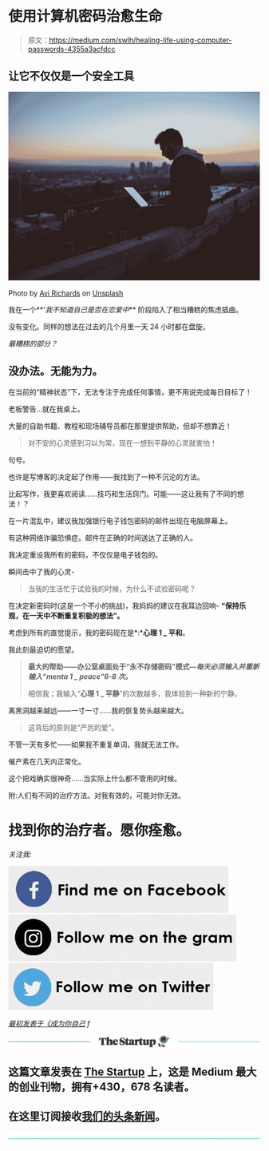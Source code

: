 # 使用计算机密码治愈生命

> 原文：<https://medium.com/swlh/healing-life-using-computer-passwords-4355a3acfdcc>

## 让它不仅仅是一个安全工具

![](img/65e4d03432431a0ed3695994e1c2652b.png)

Photo by [Avi Richards](https://unsplash.com/photos/Z3ownETsdNQ?utm_source=unsplash&utm_medium=referral&utm_content=creditCopyText) on [Unsplash](https://unsplash.com/search/photos/computer?utm_source=unsplash&utm_medium=referral&utm_content=creditCopyText)

我在一个**’*我不知道自己是否在恋爱中*** 阶段陷入了相当糟糕的焦虑插曲。

没有变化。同样的想法在过去的几个月里一天 24 小时都在盘旋。

*最糟糕的部分？*

## 没办法。无能为力。

在当前的“精神状态”下，无法专注于完成任何事情，更不用说完成每日目标了！

老板警告…就在我桌上。

大量的自助书籍、教程和现场辅导员都在那里提供帮助，但却不想靠近！

> 对不安的心灵感到习以为常，现在一想到平静的心灵就害怕！

句号。

也许是写博客的决定起了作用——我找到了一种不沉沦的方法。

比起写作，我更喜欢阅读……技巧和生活窍门。可能——这让我有了不同的想法！？

在一片混乱中，建议我加强银行电子钱包密码的邮件出现在电脑屏幕上。

有这种网络诈骗恐惧症。邮件在正确的时间送达了正确的人。

我决定重设我所有的密码，不仅仅是电子钱包的。

瞬间击中了我的心灵-

> 当我的生活忙于试验我的时候，为什么不试验密码呢？

在决定新密码时(这是一个不小的挑战)，我妈妈的建议在我耳边回响- **“保持乐观，在一天中不断重复积极的想法”。**

考虑到所有的直觉提示，我的密码现在是*:***心理 1 _ 平和**。

我此刻最迫切的愿望。

> **最大的帮助——办公室桌面处于“永不存储密码”模式—*每天必须输入并重新输入“menta 1 _ peace”6-8 次。***
> 
> 相信我；我输入“**心理 1 _ 平静**”的次数越多，我体验到一种新的宁静。

离黑洞越来越远——一寸一寸……我的恢复势头越来越大。

> 这背后的原则是“严厉的爱”。

不管一天有多忙——如果我不重复单词，我就无法工作。

催产素在几天内正常化。

这个把戏确实很神奇……当实际上什么都不管用的时候。

附:人们有不同的治疗方法。对我有效的，可能对你无效。

# 找到你的治疗者。愿你痊愈。

*关注我:*

[![](img/a7db54239b64a83f04f1ae19e806dc15.png)](https://www.facebook.com/nupoorblogs/)[![](img/42474146866fe00facc9ee114adec7a8.png)](https://www.instagram.com/nupoorblogs/)[![](img/d355e1f150b84f1010144e3bd98bfddb.png)](https://twitter.com/Zanynups)

[*最初发表于《成为你自己*](https://byrslf.co/healing-life-using-computer-passwords-5822a73dd2fd) *f*

[![](img/308a8d84fb9b2fab43d66c117fcc4bb4.png)](https://medium.com/swlh)

## 这篇文章发表在 [The Startup](https://medium.com/swlh) 上，这是 Medium 最大的创业刊物，拥有+430，678 名读者。

## 在这里订阅接收[我们的头条新闻](https://growthsupply.com/the-startup-newsletter/)。

[![](img/b0164736ea17a63403e660de5dedf91a.png)](https://medium.com/swlh)
